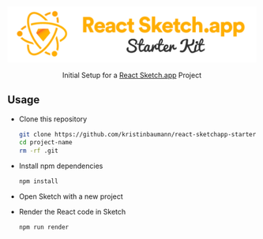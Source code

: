 ![react-sketchapp-starter-kit](https://github.com/kristinbaumann/react-sketchapp-starter-kit/blob/master/src/img/logo.png)

<div align="center">Initial Setup for a <a href="https://github.com/airbnb/react-sketchapp">React Sketch.app</a> Project</div>


## Usage

* Clone this repository
    ```bash
    git clone https://github.com/kristinbaumann/react-sketchapp-starter-kit project-name
    cd project-name
    rm -rf .git

* Install npm dependencies
    ```bash
    npm install
    ```

* Open Sketch with a new project

* Render the React code in Sketch
    ```bash
    npm run render
    ```
